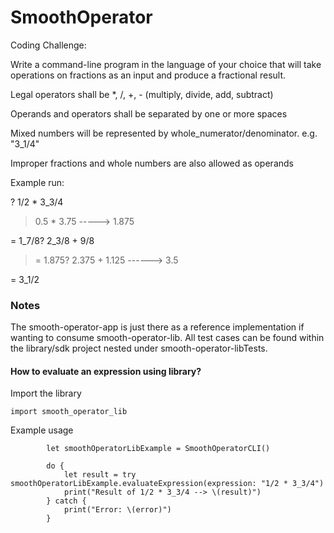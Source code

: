 # SmoothOperator

Coding Challenge:

Write a command-line program in the language of your choice that will take operations on fractions as an input and produce a fractional result. 

Legal operators shall be *, /, +, - (multiply, divide, add, subtract)

Operands and operators shall be separated by one or more spaces

Mixed numbers will be represented by whole_numerator/denominator. e.g. "3_1/4"

Improper fractions and whole numbers are also allowed as operands 

Example run:

? 1/2 * 3_3/4

> 0.5 * 3.75 -----> 1.875

= 1_7/8? 2_3/8 + 9/8

> = 1.875? 2.375 + 1.125 ------> 3.5

= 3_1/2

### Notes

The smooth-operator-app is just there as a reference implementation if wanting to consume smooth-operator-lib. All test cases can be found within the library/sdk project nested under smooth-operator-libTests. 


#### How to evaluate an expression using library?

Import the library 
```
import smooth_operator_lib
```

Example usage

```
        let smoothOperatorLibExample = SmoothOperatorCLI()
        
        do {
            let result = try smoothOperatorLibExample.evaluateExpression(expression: "1/2 * 3_3/4")
            print("Result of 1/2 * 3_3/4 --> \(result)")
        } catch {
            print("Error: \(error)")
        }

```



